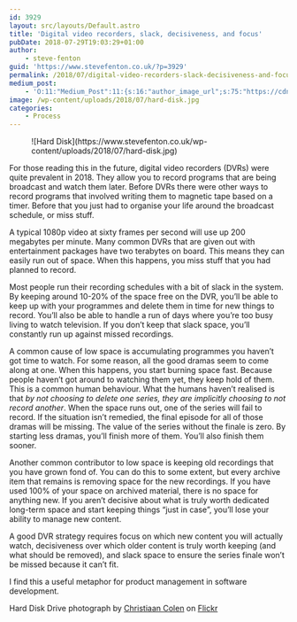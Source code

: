```yaml
---
id: 3929
layout: src/layouts/Default.astro
title: 'Digital video recorders, slack, decisiveness, and focus'
pubDate: 2018-07-29T19:03:29+01:00
author:
    - steve-fenton
guid: 'https://www.stevefenton.co.uk/?p=3929'
permalink: /2018/07/digital-video-recorders-slack-decisiveness-and-focus/
medium_post:
    - 'O:11:"Medium_Post":11:{s:16:"author_image_url";s:75:"https://cdn-images-1.medium.com/fit/c/400/400/1*eXkhfEuF41g5W_xnc_ydLA.jpeg";s:10:"author_url";s:38:"https://medium.com/@steve.fenton.co.uk";s:11:"byline_name";N;s:12:"byline_email";N;s:10:"cross_link";s:3:"yes";s:2:"id";s:12:"2854d5a8eb49";s:21:"follower_notification";s:3:"yes";s:7:"license";s:19:"all-rights-reserved";s:14:"publication_id";s:2:"-1";s:6:"status";s:5:"draft";s:3:"url";s:51:"https://medium.com/@steve.fenton.co.uk/2854d5a8eb49";}'
image: /wp-content/uploads/2018/07/hard-disk.jpg
categories:
    - Process
---
```


<figure class="wp-block-image">![Hard Disk](https://www.stevefenton.co.uk/wp-content/uploads/2018/07/hard-disk.jpg)</figure>For those reading this in the future, digital video recorders (DVRs) were quite prevalent in 2018. They allow you to record programs that are being broadcast and watch them later. Before DVRs there were other ways to record programs that involved writing them to magnetic tape based on a timer. Before that you just had to organise your life around the broadcast schedule, or miss stuff.

A typical 1080p video at sixty frames per second will use up 200 megabytes per minute. Many common DVRs that are given out with entertainment packages have two terabytes on board. This means they can easily run out of space. When this happens, you miss stuff that you had planned to record.

Most people run their recording schedules with a bit of slack in the system. By keeping around 10-20% of the space free on the DVR, you’ll be able to keep up with your programmes and delete them in time for new things to record. You’ll also be able to handle a run of days where you’re too busy living to watch television. If you don’t keep that slack space, you’ll constantly run up against missed recordings.

A common cause of low space is accumulating programmes you haven’t got time to watch. For some reason, all the good dramas seem to come along at one. When this happens, you start burning space fast. Because people haven’t got around to watching them yet, they keep hold of them. This is a common human behaviour. What the humans haven’t realised is that *by not choosing to delete one series, they are implicitly choosing to not record another*. When the space runs out, one of the series will fail to record. If the situation isn’t remedied, the final episode for all of those dramas will be missing. The value of the series without the finale is zero. By starting less dramas, you’ll finish more of them. You’ll also finish them sooner.

Another common contributor to low space is keeping old recordings that you have grown fond of. You can do this to some extent, but every archive item that remains is removing space for the new recordings. If you have used 100% of your space on archived material, there is no space for anything new. If you aren’t decisive about what is truly worth dedicated long-term space and start keeping things “just in case”, you’ll lose your ability to manage new content.

A good DVR strategy requires focus on which new content you will actually watch, decisiveness over which older content is truly worth keeping (and what should be removed), and slack space to ensure the series finale won’t be missed because it can’t fit.

I find this a useful metaphor for product management in software development.

Hard Disk Drive photograph by [Christiaan Colen](https://www.flickr.com/photos/christiaancolen/) on [Flickr](https://www.flickr.com/photos/christiaancolen/35524925991)